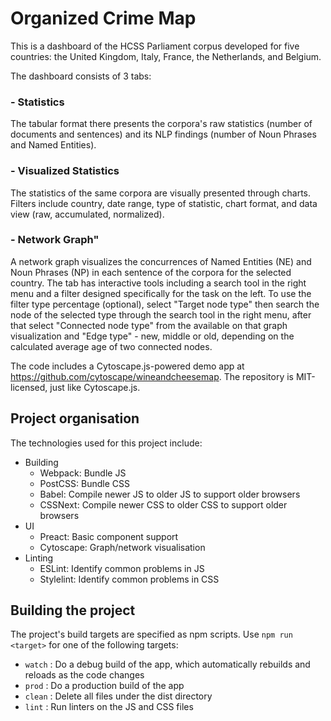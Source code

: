 # Organized Crime Map

This is a dashboard of the HCSS Parliament corpus developed for five countries: the United Kingdom, Italy, France, the Netherlands, and Belgium.

The dashboard consists of 3 tabs: 
### - Statistics
The tabular format there presents the corpora's raw statistics (number of documents and sentences) and its NLP findings (number of Noun Phrases and Named Entities).
### - Visualized Statistics
The statistics of the same corpora are visually presented through charts. Filters include country, date range, type of statistic, chart format, and data view (raw, accumulated, normalized).
### - Network Graph"
A network graph visualizes the concurrences of Named Entities (NE) and Noun Phrases (NP) in each sentence of the corpora for the selected country. The tab has interactive tools including a search tool in the right menu and a filter designed specifically for the task on the left. To use the filter type percentage (optional), select "Target node type" then search the node of the selected type through the search tool in the right menu, after that select "Connected node type" from the available on that graph visualization and "Edge type" - new, middle or old, depending on the calculated average age of two connected nodes.

The code includes a Cytoscape.js-powered demo app at https://github.com/cytoscape/wineandcheesemap. The repository is MIT-licensed, just like Cytoscape.js.

## Project organisation

The technologies used for this project include:

- Building
  - Webpack: Bundle JS
  - PostCSS: Bundle CSS
  - Babel: Compile newer JS to older JS to support older browsers
  - CSSNext: Compile newer CSS to older CSS to support older browsers
- UI
  - Preact: Basic component support
  - Cytoscape: Graph/network visualisation
- Linting
  - ESLint: Identify common problems in JS
  - Stylelint: Identify common problems in CSS

## Building the project

The project's build targets are specified as npm scripts.  Use `npm run <target>` for one of the following targets:

- `watch` : Do a debug build of the app, which automatically rebuilds and reloads as the code changes
- `prod` : Do a production build of the app
- `clean` : Delete all files under the dist directory
- `lint` : Run linters on the JS and CSS files

